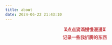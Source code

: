 ```yaml
---
title: about
date: 2024-06-22 21:43:10
---
```

<div align="center"><strong style="color: rgb(199, 66, 71);">⏳点点滴滴慢慢漫漫⏳</strong></div>
<div align="center"><strong style="color: rgb(199, 66, 71);">记录一些我折腾的东西</strong></div>

